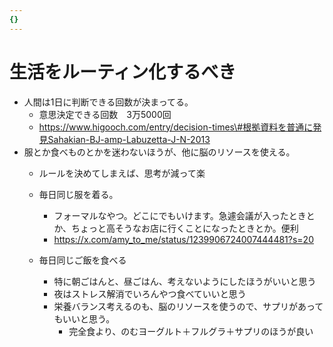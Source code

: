 ```yaml
---
{}
---
```

# 生活をルーティン化するべき

- 人間は1日に判断できる回数が決まってる。
    - 意思決定できる回数　3万5000回
    - https://www.higooch.com/entry/decision-times\#根拠資料を普通に発見Sahakian-BJ-amp-Labuzetta-J-N-2013
- 服とか食べものとかを迷わないほうが、他に脳のリソースを使える。
    - ルールを決めてしまえば、思考が減って楽
    - 毎日同じ服を着る。
        - フォーマルなやつ。どこにでもいけます。急遽会議が入ったときとか、ちょっと高そうなお店に行くことになったときとか。便利
        - https://x.com/amy_to_me/status/1239906724007444481?s=20
        
    - 毎日同じご飯を食べる
        - 特に朝ごはんと、昼ごはん、考えないようにしたほうがいいと思う
        - 夜はストレス解消でいろんやつ食べていいと思う
        - 栄養バランス考えるのも、脳のリソースを使うので、サプリがあってもいいと思う。
            - 完全食より、のむヨーグルト＋フルグラ＋サプリのほうが良い